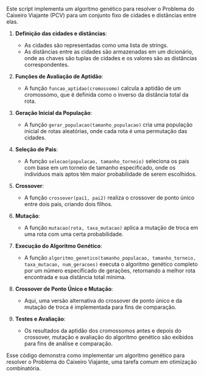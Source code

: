 Este script implementa um algoritmo genético para resolver o Problema do Caixeiro Viajante (PCV) para um conjunto fixo de cidades e distâncias entre elas.

1. **Definição das cidades e distâncias**:
   - As cidades são representadas como uma lista de strings.
   - As distâncias entre as cidades são armazenadas em um dicionário, onde as chaves são tuplas de cidades e os valores são as distâncias correspondentes.

2. **Funções de Avaliação de Aptidão**:
   - A função `funcao_aptidao(cromossomo)` calcula a aptidão de um cromossomo, que é definida como o inverso da distância total da rota.
   
3. **Geração Inicial da População**:
   - A função `gerar_populacao(tamanho_populacao)` cria uma população inicial de rotas aleatórias, onde cada rota é uma permutação das cidades.

4. **Seleção de Pais**:
   - A função `selecao(populacao, tamanho_torneio)` seleciona os pais com base em um torneio de tamanho especificado, onde os indivíduos mais aptos têm maior probabilidade de serem escolhidos.

5. **Crossover**:
   - A função `crossover(pai1, pai2)` realiza o crossover de ponto único entre dois pais, criando dois filhos.

6. **Mutação**:
   - A função `mutacao(rota, taxa_mutacao)` aplica a mutação de troca em uma rota com uma certa probabilidade.

7. **Execução do Algoritmo Genético**:
   - A função `algoritmo_genetico(tamanho_populacao, tamanho_torneio, taxa_mutacao, num_geracoes)` executa o algoritmo genético completo por um número especificado de gerações, retornando a melhor rota encontrada e sua distância total mínima.

8. **Crossover de Ponto Único e Mutação**:
   - Aqui, uma versão alternativa do crossover de ponto único e da mutação de troca é implementada para fins de comparação.

9. **Testes e Avaliação**:
   - Os resultados da aptidão dos cromossomos antes e depois do crossover, mutação e avaliação do algoritmo genético são exibidos para fins de análise e comparação.

Esse código demonstra como implementar um algoritmo genético para resolver o Problema do Caixeiro Viajante, uma tarefa comum em otimização combinatória.
